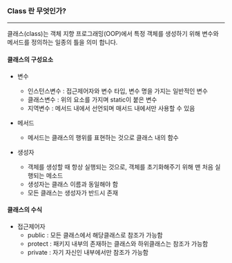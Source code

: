 ### Class 란 무엇인가?
---
클래스(class)는 객체 지향 프로그래밍(OOP)에서 특정 객체를 생성하기 위해 변수와 메서드를 정의하는 일종의 틀을 의미 합니다.

#### 클래스의 구성요소
* 변수 
  * 인스턴스변수 : 접근제어자와 변수 타입, 변수 명을 가지는 일반적인 변수
  * 클래스변수 : 위의 요소를 가지며 static이 붙은 변수
  * 지역변수 : 메서드 내에서 선언되며 매서드 내에서만 사용할 수 있음
* 메서드
   * 메서드는 클래스의 행위를 표현하는 것으로 클래스 내의 함수
  
* 생성자
  * 객체를 생성할 때 항상 실행되는 것으로, 객체를 초기화해주기 위해 맨 처음 실행되는 메소드
  * 생성자는 클래스 이름과 동일해야 함
  * 모든 클래스는 생성자가 반드시 존재

#### 클래스의 수식
* 접근제어자 
   * public : 모든 클래스에서 해당클래스로 참조가 가능함
   * protect : 패키지 내부의 존재하는 클래스와 하위클래스는 참조가 가능함
   * private : 자기 자신인 내부에서만 참조가 가능함
